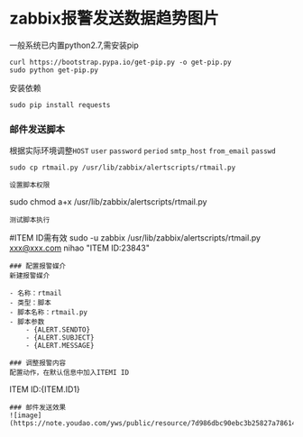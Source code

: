 # zabbix报警发送数据趋势图片
一般系统已内置python2.7,需安装pip
```
curl https://bootstrap.pypa.io/get-pip.py -o get-pip.py
sudo python get-pip.py
```
安装依赖
```
sudo pip install requests
```

### 邮件发送脚本
根据实际环境调整`HOST` `user` `password` `period` `smtp_host` `from_email` `passwd`

`sudo cp rtmail.py /usr/lib/zabbix/alertscripts/rtmail.py`
```
设置脚本权限
```
sudo chmod a+x /usr/lib/zabbix/alertscripts/rtmail.py
```
测试脚本执行
```
#ITEM ID需有效
sudo -u zabbix /usr/lib/zabbix/alertscripts/rtmail.py xxx@xxx.com nihao "ITEM ID:23843"
```
### 配置报警媒介
新建报警媒介

- 名称：rtmail
- 类型：脚本
- 脚本名称：rtmail.py
- 脚本参数
    - {ALERT.SENDTO}
    - {ALERT.SUBJECT}
    - {ALERT.MESSAGE}

### 调整报警内容
配置动作，在默认信息中加入ITEMI ID
```
ITEM ID:{ITEM.ID1}
```
### 邮件发送效果
![image](https://note.youdao.com/yws/public/resource/7d986dbc90ebc3b25827a78614c5b782/xmlnote/B518194E8BA748EC9CC22FD5749CA5F2/38789)
